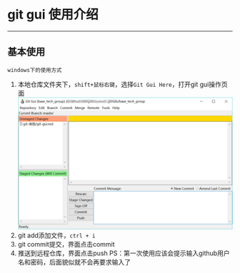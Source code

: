 # git gui 使用介绍
---
## 基本使用
`windows下的使用方式`
1. 本地仓库文件夹下，`shift+鼠标右键`，选择`Git Gui Here`，打开git gui操作页面![git-gui](./img/git-gui.png)
2. git add添加文件，`ctrl + i`
3. git commit提交，界面点击commit
4. 推送到远程仓库，界面点击push
PS：第一次使用应该会提示输入github用户名和密码，后面貌似就不会再要求输入了